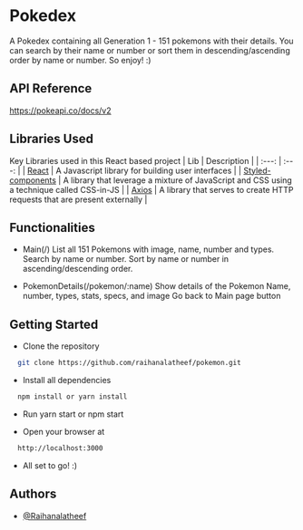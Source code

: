 
# Pokedex

A Pokedex containing all Generation 1 - 151 pokemons with their details. You can search by their name or number or sort them in descending/ascending order by name or number.
So enjoy! :)


## API Reference

https://pokeapi.co/docs/v2


## Libraries Used

Key Libraries used in this React based project
| Lib | Description | 
| :---: | :---: | 
| [React](https://reactjs.org/) | A Javascript library for building user interfaces | 
| [Styled-components](https://styled-components.com/) | A library that leverage a mixture of JavaScript and CSS using a technique called CSS-in-JS |
| [Axios](https://www.npmjs.com/package/axios) | A library that serves to create HTTP requests that are present externally |
## Functionalities

- Main(/)
List all 151 Pokemons with image, name, number and types. 
Search by name or number. 
Sort by name or number in ascending/descending order.

- PokemonDetails(/pokemon/:name) 
Show details of the Pokemon Name, number, types, stats, specs, and image
Go back to Main page button


## Getting Started

- Clone the repository

```bash
  git clone https://github.com/raihanalatheef/pokemon.git
```

- Install all dependencies

```bash
  npm install or yarn install
```

- Run yarn start or npm start

- Open your browser at 
```bash
  http://localhost:3000
```

- All set to go! :)
## Authors

- [@Raihanalatheef](https://www.github.com/raihanalatheef)

